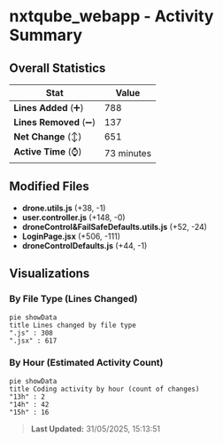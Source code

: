 # nxtqube_webapp - Activity Summary 

## Overall Statistics

| Stat                   | Value                                                             |
| ---------------------- | ----------------------------------------------------------------- |
| **Lines Added** (➕)   | 788                                          |
| **Lines Removed** (➖) | 137                                        |
| **Net Change** (↕)    | 651                |
| **Active Time** (⌚)   | 73 minutes |


## Modified Files
- **drone.utils.js** (+38, -1)
- **user.controller.js** (+148, -0)
- **droneControl&FailSafeDefaults.utils.js** (+52, -24)
- **LoginPage.jsx** (+506, -111)
- **droneControlDefaults.js** (+44, -1)

## Visualizations

### By File Type (Lines Changed)

```mermaid
pie showData
title Lines changed by file type
".js" : 308
".jsx" : 617
```

### By Hour (Estimated Activity Count)

```mermaid
pie showData
title Coding activity by hour (count of changes)
"13h" : 2
"14h" : 42
"15h" : 16
```


> **Last Updated:** 31/05/2025, 15:13:51